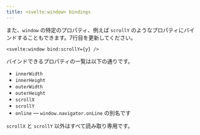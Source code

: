 ```yaml
---
title: <svelte:window> bindings
---
```


また、`window` の特定のプロパティ、例えば `scrollY` のようなプロパティにバインドすることもできます。7行目を更新してください。

```svelte
<svelte:window bind:scrollY={y} />
```

バインドできるプロパティの一覧は以下の通りです。

- `innerWidth`
- `innerHeight`
- `outerWidth`
- `outerHeight`
- `scrollX`
- `scrollY`
- `online` — `window.navigator.onLine` の別名です

`scrollX` と `scrollY` 以外はすべて読み取り専用です。
